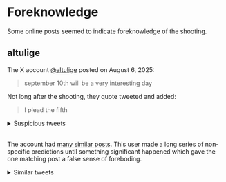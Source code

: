 # Foreknowledge

Some online posts seemed to indicate foreknowledge of the shooting.

## altulige

The X account [@altulige](https://x.com/altulige) posted on August 6, 2025:

> september 10th will be a very interesting day

Not long after the shooting, they quote tweeted and added:

> I plead the fifth

<details><summary>Suspicious tweets</summary>

  ![altulige tweet](img/altulige-tweet.jpeg)
</details><br />

The account had [many similar posts](https://archive.is/jCWKh). This user made a long series of non-specific predictions until something significant happened which gave the one matching post a false sense of foreboding.

<details><summary>Similar tweets</summary>

  ![altulige history](img/altulige-history.jpeg)
</details><br />